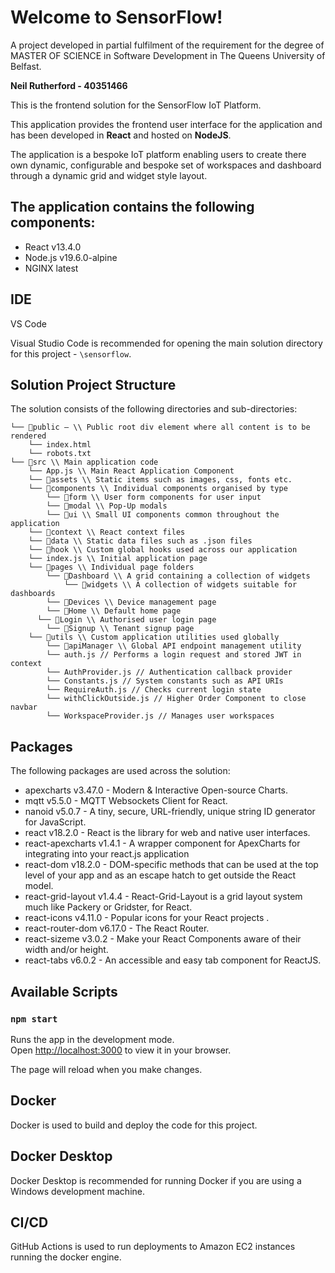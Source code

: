 # Welcome to SensorFlow!

A project developed in partial fulfilment of the requirement for the degree of MASTER OF SCIENCE in Software Development in The Queens University of Belfast.

**Neil Rutherford - 40351466**

This is the frontend solution for the SensorFlow IoT Platform.

This application provides the frontend user interface for the application and has been developed in **React** and hosted on **NodeJS**.

The application is a bespoke IoT platform enabling users to create there own dynamic, configurable and bespoke set of workspaces and dashboard through a dynamic grid and widget style layout.

## The application contains the following components:

- React v13.4.0
- Node.js v19.6.0-alpine
- NGINX latest

## IDE

VS Code

Visual Studio Code is recommended for opening the main solution directory for this project - `\sensorflow`.

## Solution Project Structure
The solution consists of the following directories and sub-directories:

    └── 📁public – \\ Public root div element where all content is to be rendered
		└── index.html
	    └── robots.txt
    └── 📁src \\ Main application code
	    └── App.js \\ Main React Application Component
	    └── 📁assets \\ Static items such as images, css, fonts etc.
	    └── 📁components \\ Individual components organised by type
	        └── 📁form \\ User form components for user input
	        └── 📁modal \\ Pop-Up modals
	        └── 📁ui \\ Small UI components common throughout the application
	    └── 📁context \\ React context files
	    └── 📁data \\ Static data files such as .json files
	    └── 📁hook \\ Custom global hooks used across our application
	    └── index.js \\ Initial application page
	    └── 📁pages \\ Individual page folders
	        └── 📁Dashboard \\ A grid containing a collection of widgets
	            └── 📁widgets \\ A collection of widgets suitable for dashboards
	        └── 📁Devices \\ Device management page
	        └── 📁Home \\ Default home page
	      └── 📁Login \\ Authorised user login page
	        └── 📁Signup \\ Tenant signup page
	    └── 📁utils \\ Custom application utilities used globally
            └── 📁apiManager \\ Global API endpoint management utility
	        └── auth.js // Performs a login request and stored JWT in context
		    └── AuthProvider.js // Authentication callback provider
	        └── Constants.js // System constants such as API URIs
	        └── RequireAuth.js // Checks current login state
	        └── withClickOutside.js // Higher Order Component to close navbar
	        └── WorkspaceProvider.js // Manages user workspaces

## Packages
The following packages are used across the solution:
- apexcharts v3.47.0 - Modern & Interactive Open-source Charts.
- mqtt v5.5.0 - MQTT Websockets Client for React.
- nanoid v5.0.7 - A tiny, secure, URL-friendly, unique string ID generator for JavaScript.
- react v18.2.0 - React is the library for web and native user interfaces.
- react-apexcharts v1.4.1 - A wrapper component for ApexCharts for integrating into your react.js application 
- react-dom v18.2.0 - DOM-specific methods that can be used at the top level of your app and as an escape hatch to get outside the React model.
- react-grid-layout v1.4.4 - React-Grid-Layout is a grid layout system much like Packery or Gridster, for React.
- react-icons v4.11.0 - Popular icons for your React projects .
- react-router-dom v6.17.0 - The React Router.
- react-sizeme v3.0.2 - Make your React Components aware of their width and/or height.
- react-tabs v6.0.2 - An accessible and easy tab component for ReactJS.

## Available Scripts

### `npm start`

[](https://github.com/neilrudds/sensorflow-ui#npm-start)

Runs the app in the development mode.  
Open  [http://localhost:3000](http://localhost:3000/)  to view it in your browser.

The page will reload when you make changes.

## Docker
Docker is used to build and deploy the code for this project.

## Docker Desktop
Docker Desktop is recommended for running Docker if you are using a Windows development machine.

## CI/CD
GitHub Actions is used to run deployments to Amazon EC2 instances running the docker engine.
